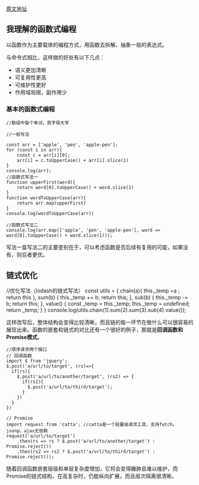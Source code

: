 [原文地址](http://taobaofed.org/blog/2017/03/16/javascript-functional-programing/)

## 我理解的函数式编程

以函数作为主要载体的编程方式，用函数去拆解、抽象一般的表达式。

与命令式相比，这样做的好处有以下几点：

- 语义更加清晰
- 可复用性更高
- 可维护性更好
- 作用域局限，副作用少

### 基本的函数式编程

    //数组中每个单词，首字母大写
    
    //一般写法
	
	const arr = ['apple', 'pen', 'apple-pen'];
	for (const i in arr){
		const c = arr[i][0];	
		arr[i] = c.toUpperCase() + arr[i].slice(1)
	}
	console.log(arr);
	//函数式写法一
	function upperFirst(word){
		return word[0].toUpperCase() + word.slice(1)	
	}
	function wordToUpperCase(arr){
		return arr.map(upperFirst)
	}
	console.log(wordToUpperCase(arr))
	
	//函数式写法二
	console.log(arr.map(['apple', 'pen', 'apple-pen'], word => word[0].toUpperCase() + word.slice(1)));

写法一盒写法二的主要差别在于，可以考虑函数是否后续有复用的可能，如果没有，则后者更优。

## 链式优化

//优化写法（lodash的链式写法）
    const utils = {
      chain(a){
	    this._temp =a ;
	    return this 
      },
      sum(b) {
	    this._temp += b;
	    return this;
      },
      sub(b) {
	    this._temp -= b;
	    return this;
      },
      value() {
	    const _temp = this._temp;
	    this._temp = undefined;
	    return _temp;
      }
    }
    console.log(utils.chain(1).sum(2).sum(3).sub(4).value());

这样改写后，整体结构会变得比较清晰，而且链的每一环节在做什么可以很容易的展现出来。函数的嵌套和链式的对比还有一个很好的例子，那就是**回调函数和Promise模式**。

    //顺序请求两个接口
    // 回调函数
    import $ from 'jquery';
    $.post('a/url/to/target', (rs)=>{
      if(rs){
	    $.post('a/url/to/another/target', (rs2) => {
	      if(rs2){
	    	$.post('a/url/to/third/target');
	      }
	    })
      }
    })
    
    // Promise
    import request from 'catta'; //catta是一个轻量级请求工具，支持fetch，jsonp，ajax无依赖
    request('a/url/to/target')
	    .then(rs => rs ? $.post('a/url/to/another/target') : Promise.reject())
	    .then(rs2 => rs2 ? $.post('a/url/to/third/target') : Promise.reject());

随着回调函数嵌套层级和单层复杂度增加，它将会变得臃肿且难以维护，而Promise的链式结构，在高复杂时，仍能纵向扩展，而且层次隔离很清晰。